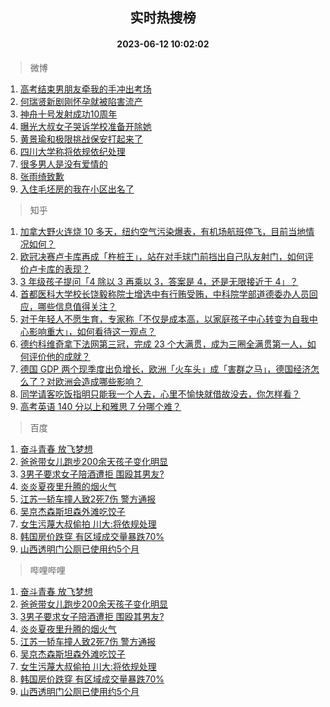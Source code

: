 <div align="center"><h2>实时热搜榜</h2><h4>2023-06-12 10:02:02</h4></div>

> 微博  

1. [高考结束男朋友牵我的手冲出考场](https://s.weibo.com/weibo?q=%E9%AB%98%E8%80%83%E7%BB%93%E6%9D%9F%E7%94%B7%E6%9C%8B%E5%8F%8B%E7%89%B5%E6%88%91%E7%9A%84%E6%89%8B%E5%86%B2%E5%87%BA%E8%80%83%E5%9C%BA&t=31&band_rank=1&Refer=top)<br />
2. [何瑞贤新剧刚怀孕就被陷害流产](https://s.weibo.com/weibo?q=%23%E4%BD%95%E7%91%9E%E8%B4%A4%E6%96%B0%E5%89%A7%E5%88%9A%E6%80%80%E5%AD%95%E5%B0%B1%E8%A2%AB%E9%99%B7%E5%AE%B3%E6%B5%81%E4%BA%A7%23&t=31&band_rank=2&Refer=top)<br />
3. [神舟十号发射成功10周年](https://s.weibo.com/weibo?q=%23%E7%A5%9E%E8%88%9F%E5%8D%81%E5%8F%B7%E5%8F%91%E5%B0%84%E6%88%90%E5%8A%9F10%E5%91%A8%E5%B9%B4%23&t=31&band_rank=3&Refer=top)<br />
4. [曝光大叔女子哭诉学校准备开除她](https://s.weibo.com/weibo?q=%23%E6%9B%9D%E5%85%89%E5%A4%A7%E5%8F%94%E5%A5%B3%E5%AD%90%E5%93%AD%E8%AF%89%E5%AD%A6%E6%A0%A1%E5%87%86%E5%A4%87%E5%BC%80%E9%99%A4%E5%A5%B9%23&t=31&band_rank=4&Refer=top)<br />
5. [黄景瑜和极限挑战保安打起来了](https://s.weibo.com/weibo?q=%23%E9%BB%84%E6%99%AF%E7%91%9C%E5%92%8C%E6%9E%81%E9%99%90%E6%8C%91%E6%88%98%E4%BF%9D%E5%AE%89%E6%89%93%E8%B5%B7%E6%9D%A5%E4%BA%86%23&t=31&band_rank=5&Refer=top)<br />
6. [四川大学称将依规依纪处理](https://s.weibo.com/weibo?q=%23%E5%9B%9B%E5%B7%9D%E5%A4%A7%E5%AD%A6%E7%A7%B0%E5%B0%86%E4%BE%9D%E8%A7%84%E4%BE%9D%E7%BA%AA%E5%A4%84%E7%90%86%23&t=31&band_rank=6&Refer=top)<br />
7. [很多男人是没有爱情的](https://s.weibo.com/weibo?q=%E5%BE%88%E5%A4%9A%E7%94%B7%E4%BA%BA%E6%98%AF%E6%B2%A1%E6%9C%89%E7%88%B1%E6%83%85%E7%9A%84&t=31&band_rank=7&Refer=top)<br />
8. [张雨绮致歉](https://s.weibo.com/weibo?q=%E5%BC%A0%E9%9B%A8%E7%BB%AE%E8%87%B4%E6%AD%89&t=31&band_rank=8&Refer=top)<br />
9. [入住毛坯房的我在小区出名了](https://s.weibo.com/weibo?q=%23%E5%85%A5%E4%BD%8F%E6%AF%9B%E5%9D%AF%E6%88%BF%E7%9A%84%E6%88%91%E5%9C%A8%E5%B0%8F%E5%8C%BA%E5%87%BA%E5%90%8D%E4%BA%86%23&t=31&band_rank=9&Refer=top)<br />

> 知乎  

1. [加拿大野火连烧 10 多天，纽约空气污染爆表，有机场航班停飞，目前当地情况如何？](https://www.zhihu.com/question/605435138)<br />
2. [欧冠决赛卢卡库再成「杵桩王」，站在对手球门前挡出自己队友射门，如何评价卢卡库的表现？](https://www.zhihu.com/question/605976375)<br />
3. [3 年级孩子提问「4 除以 3 再乘以 3，答案是 4，还是无限接近于 4」？](https://www.zhihu.com/question/597086933)<br />
4. [首都医科大学校长饶毅称院士增选中有行贿受贿，中科院学部道德委办人员回应，哪些信息值得关注？](https://www.zhihu.com/question/606031181)<br />
5. [对于年轻人不愿生育，专家称「不仅是成本高，以家庭孩子中心转变为自我中心影响重大」，如何看待这一观点？](https://www.zhihu.com/question/606014215)<br />
6. [德约科维奇拿下法网第三冠，完成 23 个大满贯，成为三圈全满贯第一人，如何评价他的成就？](https://www.zhihu.com/question/606084539)<br />
7. [德国 GDP 两个现季度出负增长，欧洲「火车头」成「害群之马」，德国经济怎么了？对欧洲会造成哪些影响？](https://www.zhihu.com/question/605491276)<br />
8. [同学请客吃饭指明只能我一个人去，心里不愉快就借故没去，你怎样看？](https://www.zhihu.com/question/486695185)<br />
9. [高考英语 140 分以上和雅思 7 分哪个难？](https://www.zhihu.com/question/282951610)<br />

> 百度  

1. [奋斗青春 放飞梦想](https://www.baidu.com/s?wd=%E5%A5%8B%E6%96%97%E9%9D%92%E6%98%A5+%E6%94%BE%E9%A3%9E%E6%A2%A6%E6%83%B3&sa=fyb_news&rsv_dl=fyb_news)<br />
2. [爸爸带女儿跑步200余天孩子变化明显](https://www.baidu.com/s?wd=%E7%88%B8%E7%88%B8%E5%B8%A6%E5%A5%B3%E5%84%BF%E8%B7%91%E6%AD%A5200%E4%BD%99%E5%A4%A9%E5%AD%A9%E5%AD%90%E5%8F%98%E5%8C%96%E6%98%8E%E6%98%BE&sa=fyb_news&rsv_dl=fyb_news)<br />
3. [3男子要求女子陪酒遭拒 围殴其男友?](https://www.baidu.com/s?wd=3%E7%94%B7%E5%AD%90%E8%A6%81%E6%B1%82%E5%A5%B3%E5%AD%90%E9%99%AA%E9%85%92%E9%81%AD%E6%8B%92+%E5%9B%B4%E6%AE%B4%E5%85%B6%E7%94%B7%E5%8F%8B%3F&sa=fyb_news&rsv_dl=fyb_news)<br />
4. [炎炎夏夜里升腾的烟火气](https://www.baidu.com/s?wd=%E7%82%8E%E7%82%8E%E5%A4%8F%E5%A4%9C%E9%87%8C%E5%8D%87%E8%85%BE%E7%9A%84%E7%83%9F%E7%81%AB%E6%B0%94&sa=fyb_news&rsv_dl=fyb_news)<br />
5. [江苏一轿车撞人致2死7伤 警方通报](https://www.baidu.com/s?wd=%E6%B1%9F%E8%8B%8F%E4%B8%80%E8%BD%BF%E8%BD%A6%E6%92%9E%E4%BA%BA%E8%87%B42%E6%AD%BB7%E4%BC%A4+%E8%AD%A6%E6%96%B9%E9%80%9A%E6%8A%A5&sa=fyb_news&rsv_dl=fyb_news)<br />
6. [吴京杰森斯坦森外滩吃饺子](https://www.baidu.com/s?wd=%E5%90%B4%E4%BA%AC%E6%9D%B0%E6%A3%AE%E6%96%AF%E5%9D%A6%E6%A3%AE%E5%A4%96%E6%BB%A9%E5%90%83%E9%A5%BA%E5%AD%90&sa=fyb_news&rsv_dl=fyb_news)<br />
7. [女生污蔑大叔偷拍 川大:将依规处理](https://www.baidu.com/s?wd=%E5%A5%B3%E7%94%9F%E6%B1%A1%E8%94%91%E5%A4%A7%E5%8F%94%E5%81%B7%E6%8B%8D+%E5%B7%9D%E5%A4%A7%3A%E5%B0%86%E4%BE%9D%E8%A7%84%E5%A4%84%E7%90%86&sa=fyb_news&rsv_dl=fyb_news)<br />
8. [韩国房价跌穿 有区域成交量暴跌70%](https://www.baidu.com/s?wd=%E9%9F%A9%E5%9B%BD%E6%88%BF%E4%BB%B7%E8%B7%8C%E7%A9%BF+%E6%9C%89%E5%8C%BA%E5%9F%9F%E6%88%90%E4%BA%A4%E9%87%8F%E6%9A%B4%E8%B7%8C70%25&sa=fyb_news&rsv_dl=fyb_news)<br />
9. [山西透明门公厕已使用约5个月](https://www.baidu.com/s?wd=%E5%B1%B1%E8%A5%BF%E9%80%8F%E6%98%8E%E9%97%A8%E5%85%AC%E5%8E%95%E5%B7%B2%E4%BD%BF%E7%94%A8%E7%BA%A65%E4%B8%AA%E6%9C%88&sa=fyb_news&rsv_dl=fyb_news)<br />

> 哔哩哔哩  

1. [奋斗青春 放飞梦想](https://www.baidu.com/s?wd=%E5%A5%8B%E6%96%97%E9%9D%92%E6%98%A5+%E6%94%BE%E9%A3%9E%E6%A2%A6%E6%83%B3&sa=fyb_news&rsv_dl=fyb_news)<br />
2. [爸爸带女儿跑步200余天孩子变化明显](https://www.baidu.com/s?wd=%E7%88%B8%E7%88%B8%E5%B8%A6%E5%A5%B3%E5%84%BF%E8%B7%91%E6%AD%A5200%E4%BD%99%E5%A4%A9%E5%AD%A9%E5%AD%90%E5%8F%98%E5%8C%96%E6%98%8E%E6%98%BE&sa=fyb_news&rsv_dl=fyb_news)<br />
3. [3男子要求女子陪酒遭拒 围殴其男友?](https://www.baidu.com/s?wd=3%E7%94%B7%E5%AD%90%E8%A6%81%E6%B1%82%E5%A5%B3%E5%AD%90%E9%99%AA%E9%85%92%E9%81%AD%E6%8B%92+%E5%9B%B4%E6%AE%B4%E5%85%B6%E7%94%B7%E5%8F%8B%3F&sa=fyb_news&rsv_dl=fyb_news)<br />
4. [炎炎夏夜里升腾的烟火气](https://www.baidu.com/s?wd=%E7%82%8E%E7%82%8E%E5%A4%8F%E5%A4%9C%E9%87%8C%E5%8D%87%E8%85%BE%E7%9A%84%E7%83%9F%E7%81%AB%E6%B0%94&sa=fyb_news&rsv_dl=fyb_news)<br />
5. [江苏一轿车撞人致2死7伤 警方通报](https://www.baidu.com/s?wd=%E6%B1%9F%E8%8B%8F%E4%B8%80%E8%BD%BF%E8%BD%A6%E6%92%9E%E4%BA%BA%E8%87%B42%E6%AD%BB7%E4%BC%A4+%E8%AD%A6%E6%96%B9%E9%80%9A%E6%8A%A5&sa=fyb_news&rsv_dl=fyb_news)<br />
6. [吴京杰森斯坦森外滩吃饺子](https://www.baidu.com/s?wd=%E5%90%B4%E4%BA%AC%E6%9D%B0%E6%A3%AE%E6%96%AF%E5%9D%A6%E6%A3%AE%E5%A4%96%E6%BB%A9%E5%90%83%E9%A5%BA%E5%AD%90&sa=fyb_news&rsv_dl=fyb_news)<br />
7. [女生污蔑大叔偷拍 川大:将依规处理](https://www.baidu.com/s?wd=%E5%A5%B3%E7%94%9F%E6%B1%A1%E8%94%91%E5%A4%A7%E5%8F%94%E5%81%B7%E6%8B%8D+%E5%B7%9D%E5%A4%A7%3A%E5%B0%86%E4%BE%9D%E8%A7%84%E5%A4%84%E7%90%86&sa=fyb_news&rsv_dl=fyb_news)<br />
8. [韩国房价跌穿 有区域成交量暴跌70%](https://www.baidu.com/s?wd=%E9%9F%A9%E5%9B%BD%E6%88%BF%E4%BB%B7%E8%B7%8C%E7%A9%BF+%E6%9C%89%E5%8C%BA%E5%9F%9F%E6%88%90%E4%BA%A4%E9%87%8F%E6%9A%B4%E8%B7%8C70%25&sa=fyb_news&rsv_dl=fyb_news)<br />
9. [山西透明门公厕已使用约5个月](https://www.baidu.com/s?wd=%E5%B1%B1%E8%A5%BF%E9%80%8F%E6%98%8E%E9%97%A8%E5%85%AC%E5%8E%95%E5%B7%B2%E4%BD%BF%E7%94%A8%E7%BA%A65%E4%B8%AA%E6%9C%88&sa=fyb_news&rsv_dl=fyb_news)<br />
